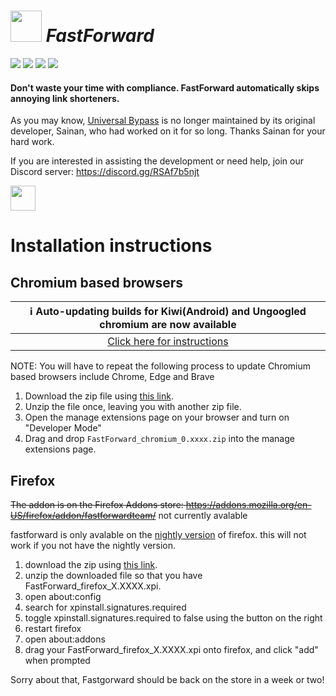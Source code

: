 # [<img src="https://i.ibb.co/bW37fgB/Fast-Forward.png" width="50" />](#) _FastForward_

[<img src="https://badgen.net/github/checks/FastForwardTeam/FastForward?label=Build" />](https://github.com/FastForwardTeam/FastForward/blob/main/.github/workflows/main.yml)
[<img src="https://badgen.net/badge/icon/discord?icon=discord&label=Fast+Forward" />](https://discord.gg/RSAf7b5njt)
[<img src="https://img.shields.io/badge/Chromium-Unstable-e77334" />](https://nightly.link/FastForwardTeam/FastForward/workflows/main/main/FastForward_chromium.zip)
[<img src="https://img.shields.io/badge/Firefox-Unstable-e77334" />](https://nightly.link/FastForwardTeam/FastForward/workflows/main/main/FastForward_firefox.zip)

#### Don't waste your time with compliance. FastForward automatically skips annoying link shorteners.

As you may know, [Universal Bypass](https://github.com/Sainan/Universal-Bypass) is no longer maintained by its original developer, Sainan, who had worked on it for so long.
Thanks Sainan for your hard work.

If you are interested in assisting the development or need help, join our Discord server: https://discord.gg/RSAf7b5njt

[<img src="https://i.ibb.co/X70qCQx/Discord-Logo-Color.png" width="40" />](https://discord.gg/RSAf7b5njt)

# Installation instructions

## Chromium based browsers

| :information_source: Auto-updating builds for Kiwi(Android) and Ungoogled chromium are now available |
| :-: |
| [Click here for instructions](https://github.com/FastForwardTeam/releases#installation-instructions) |

NOTE: You will have to repeat the following process to update
Chromium based browsers include Chrome, Edge and Brave

1. Download the zip file using [this link](https://nightly.link/FastForwardTeam/FastForward/workflows/main/main/FastForward_chromium.zip).
2. Unzip the file once, leaving you with another zip file.
3. Open the manage extensions page on your browser and turn on "Developer Mode"
4. Drag and drop `FastForward_chromium_0.xxxx.zip` into the manage extensions page.


## Firefox

~~The addon is on the Firefox Addons store: https://addons.mozilla.org/en-US/firefox/addon/fastforwardteam/~~
not currently avalable

fastforward is only avalable on the [nightly version](https://www.mozilla.org/en-US/firefox/all/#product-desktop-nightly) of firefox. this will not work if you not have the nightly version.

1. download the zip using [this link](https://nightly.link/FastForwardTeam/FastForward/workflows/main/main/FastForward_firefox.zip).
2. unzip the downloaded file so that you have FastForward_firefox_X.XXXX.xpi.
3. open about:config
4. search for xpinstall.signatures.required
5. toggle xpinstall.signatures.required to false using the button on the right
6. restart firefox
7. open about:addons
8. drag your FastForward_firefox_X.XXXX.xpi onto firefox, and click "add" when prompted

Sorry about that, Fastgorward should be back on the store in a week or two!

